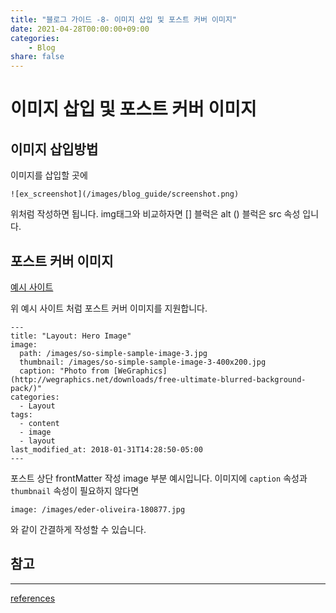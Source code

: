 ```yaml
---
title: "블로그 가이드 -8- 이미지 삽입 및 포스트 커버 이미지"
date: 2021-04-28T00:00:00+09:00
categories: 
    - Blog
share: false
---
```


# 이미지 삽입 및 포스트 커버 이미지

## 이미지 삽입방법

이미지를 삽입할 곳에
```
![ex_screenshot](/images/blog_guide/screenshot.png)
```
위처럼 작성하면 됩니다.
img태그와 비교하자면 [] 블럭은 alt () 블럭은 src 속성 입니다.

## 포스트 커버 이미지

[예시 사이트](https://mmistakes.github.io/so-simple-theme/layout/layout-hero-image/)

위 예시 사이트 처럼 포스트 커버 이미지를 지원합니다.

```
---
title: "Layout: Hero Image"
image: 
  path: /images/so-simple-sample-image-3.jpg
  thumbnail: /images/so-simple-sample-image-3-400x200.jpg
  caption: "Photo from [WeGraphics](http://wegraphics.net/downloads/free-ultimate-blurred-background-pack/)"
categories:
  - Layout
tags:
  - content
  - image
  - layout
last_modified_at: 2018-01-31T14:28:50-05:00
---

```

포스트 상단 frontMatter 작성 image 부분 예시입니다.
이미지에 `caption` 속성과 `thumbnail` 속성이 필요하지 않다면 

```
image: /images/eder-oliveira-180877.jpg
```

와 같이 간결하게 작성할 수 있습니다.

## 참고 
---
[references](https://mmistakes.github.io/so-simple-theme/layout/layout-hero-image/)

